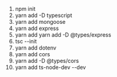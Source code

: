 1) npm init
2) yarn add -D typescript
3) yarn add mongoose
4) yarn add express
5) yarn add  yarn add -D @types/express
6) tsc --init
7) yarn add dotenv
8) yarn add cors
9) yarn add -D @types/cors
10) yarn add ts-node-dev --dev
